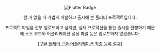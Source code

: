 <div align="center">

![Flutter Badge](https://img.shields.io/badge/Flutter-02569B?logo=flutter&logoColor=white&style=for-the-badge)

할 거 없을 때 가볍게 개발하고 출시해 본 플러터 프로젝트입니다.

프로젝트 파일을 전부 업로드하고 싶지만, 실제 프로덕션을 통한 출시를 진행하기 때문에 소스 코드와 어플리케이션 설정 파일 등은 업로드하지 않겠습니다.

[[구글 플레이 콘솔 어플리케이션 최종 등록 절차](GooglePlayConsole.md)]
</div>
